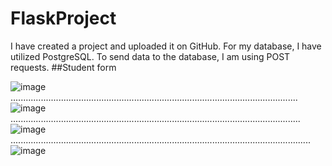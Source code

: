 # FlaskProject

I have created a project and uploaded it on GitHub. For my database, I have utilized PostgreSQL. To send data to the database, I am using POST requests.
##Student form 

![image](https://github.com/PrathameshSaraf/FlaskProject/assets/98448367/3d553642-d927-436c-a0be-dafde0ebdb47)
..................................................................................................................
![image](https://github.com/PrathameshSaraf/FlaskProject/assets/98448367/d42dda4c-f92a-477c-a476-b7cb35442aef)
...................................................................................................................
![image](https://github.com/PrathameshSaraf/FlaskProject/assets/98448367/a4478f40-02ed-4c84-812a-6198f00fb453)
.......................................................................................................................
![image](https://github.com/PrathameshSaraf/FlaskProject/assets/98448367/36d3251b-0ce9-451e-a0a3-b047278dfad5)

